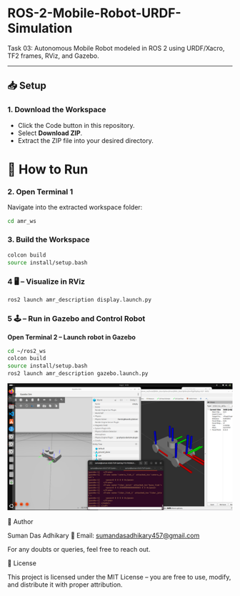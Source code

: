 # ROS-2-Mobile-Robot-URDF-Simulation
   Task 03: Autonomous Mobile Robot modeled in ROS 2 using URDF/Xacro, TF2 frames, RViz, and Gazebo.

---

## 📥 Setup

### 1. Download the Workspace

* Click the Code button in this repository.
* Select **Download ZIP**.
* Extract the ZIP file into your desired directory.

# 🔽 How to Run

### 2. Open Terminal 1

Navigate into the extracted workspace folder:

```bash
cd amr_ws
```

### 3. Build the Workspace

```bash
colcon build
source install/setup.bash
```


### 4 🖥️  – Visualize in RViz

```bash
ros2 launch amr_description display.launch.py
```


### 5 🕹️ – Run in Gazebo and Control Robot

**Open Terminal 2 – Launch robot in Gazebo**

```bash
cd ~/ros2_ws
colcon build
source install/setup.bash
ros2 launch amr_description gazebo.launch.py
```


![Project Screenshot](photo1.png)



👤 Author

Suman Das Adhikary
📧 Email: sumandasadhikary457@gmail.com

For any doubts or queries, feel free to reach out.

📜 License

This project is licensed under the MIT License – you are free to use, modify, and distribute it with proper attribution.
